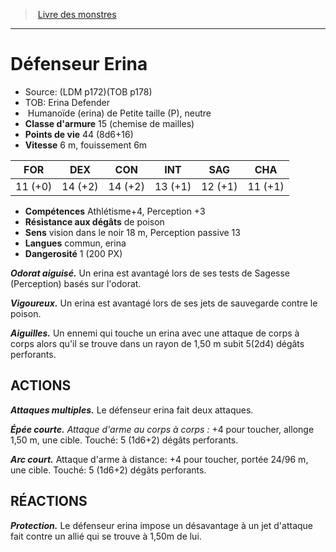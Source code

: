 ﻿> [Livre des monstres](tome_of_beasts_old.md)

---

# Défenseur Erina

- Source: (LDM p172)(TOB p178)
- TOB: Erina Defender
-  Humanoïde (erina) de Petite taille (P), neutre
- **Classe d'armure** 15 (chemise de mailles)
- **Points de vie** 44 (8d6+16)
- **Vitesse** 6 m, fouissement 6m

|FOR|DEX|CON|INT|SAG|CHA|
|---|---|---|---|---|---|
|11 (+0)|14 (+2)|14 (+2)|13 (+1)|12 (+1)|11 (+1)|

- **Compétences** Athlétisme+4, Perception +3
- **Résistance aux dégâts** de poison
- **Sens** vision dans le noir 18 m, Perception passive 13
- **Langues** commun, erina
- **Dangerosité** 1 (200 PX)

**_Odorat aiguisé._** Un erina est avantagé lors de ses tests de Sagesse (Perception) basés sur l'odorat.

**_Vigoureux._** Un erina est avantagé lors de ses jets de sauvegarde contre le poison.

**_Aiguilles._** Un ennemi qui touche un erina avec une attaque de corps à corps alors qu'il se trouve dans un rayon de 1,50 m subit 5(2d4) dégâts perforants.

## ACTIONS

**_Attaques multiples._** Le défenseur erina fait deux attaques.

**_Épée courte._** _Attaque d'arme au corps à corps :_ +4 pour toucher, allonge 1,50 m, une cible. Touché: 5 (1d6+2) dégâts perforants.

**_Arc court._** Attaque d'arme à distance: +4 pour toucher, portée 24/96 m, une cible. Touché: 5 (1d6+2) dégâts perforants.

## RÉACTIONS

**_Protection._** Le défenseur erina impose un désavantage à un jet d'attaque fait contre un allié qui se trouve à 1,50m de lui.

